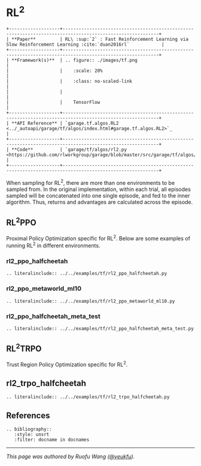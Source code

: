 <!-- markdownlint-disable no-inline-html -->
# RL<sup>2</sup>

```eval_rst
+-------------------+----------------------------------------------------------------------------------------------------------+
| **Paper**         | RL\ :sup:`2` : Fast Reinforcement Learning via Slow Reinforcement Learning :cite:`duan2016rl`            |
+-------------------+----------------------------------------------------------------------------------------------------------+
| **Framework(s)**  | .. figure:: ./images/tf.png                                                                              |
|                   |    :scale: 20%                                                                                           |
|                   |    :class: no-scaled-link                                                                                |
|                   |                                                                                                          |
|                   |    TensorFlow                                                                                            |
+-------------------+----------------------------------------------------------------------------------------------------------+
| **API Reference** | `garage.tf.algos.RL2 <../_autoapi/garage/tf/algos/index.html#garage.tf.algos.RL2>`_                      |
+-------------------+----------------------------------------------------------------------------------------------------------+
| **Code**          | `garage/tf/algos/rl2.py <https://github.com/rlworkgroup/garage/blob/master/src/garage/tf/algos/rl2.py>`_ |
+-------------------+----------------------------------------------------------------------------------------------------------+
```

When sampling for RL<sup>2</sup>, there are more than one environments to be
sampled from. In the original implementation, within each trial, all episodes
sampled will be concatenated into one single episode, and fed to the
inner algorithm. Thus, returns and advantages are calculated across the
episode.

## RL<sup>2</sup>PPO

Proximal Policy Optimization specific for RL<sup>2</sup>. Below are some
examples of running RL<sup>2</sup> in different environments.

### rl2_ppo_halfcheetah

```eval_rst
.. literalinclude:: ../../examples/tf/rl2_ppo_halfcheetah.py
```

### rl2_ppo_metaworld_ml10

```eval_rst
.. literalinclude:: ../../examples/tf/rl2_ppo_metaworld_ml10.py
```

### rl2_ppo_halfcheetah_meta_test

```eval_rst
.. literalinclude:: ../../examples/tf/rl2_ppo_halfcheetah_meta_test.py
```

## RL<sup>2</sup>TRPO

Trust Region Policy Optimization specific for RL<sup>2</sup>.

## rl2_trpo_halfcheetah

```eval_rst
.. literalinclude:: ../../examples/tf/rl2_trpo_halfcheetah.py
```

## References

```eval_rst
.. bibliography::
   :style: unsrt
   :filter: docname in docnames
```

----

*This page was authored by Ruofu Wang ([@yeukfu](https://github.com/yeukfu)).*
